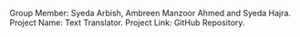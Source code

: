 Group Member: Syeda Arbish, Ambreen Manzoor Ahmed and Syeda Hajra.
Project Name: Text Translator.
Project Link: GitHub Repository.
